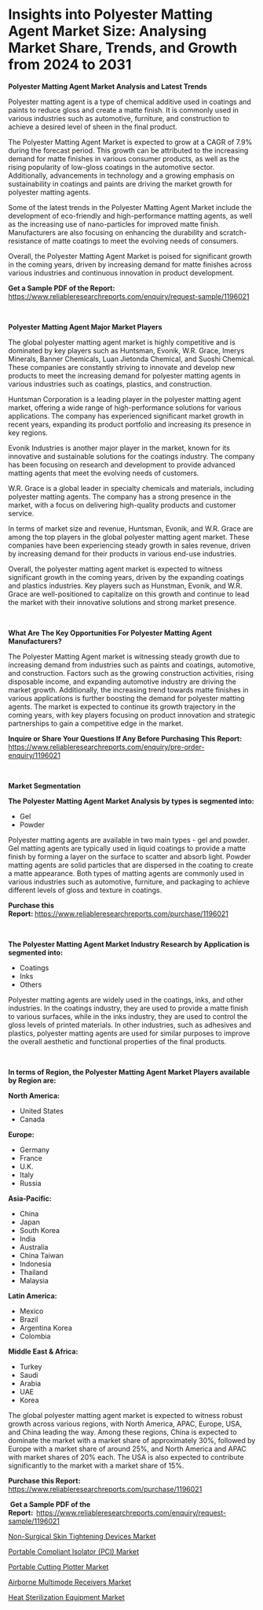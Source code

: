 <p><h1>Insights into Polyester Matting Agent Market Size: Analysing Market Share, Trends, and Growth from 2024 to 2031</h1></p><p><strong>Polyester Matting Agent Market Analysis and Latest Trends</strong></p>
<p><p>Polyester matting agent is a type of chemical additive used in coatings and paints to reduce gloss and create a matte finish. It is commonly used in various industries such as automotive, furniture, and construction to achieve a desired level of sheen in the final product.</p><p>The Polyester Matting Agent Market is expected to grow at a CAGR of 7.9% during the forecast period. This growth can be attributed to the increasing demand for matte finishes in various consumer products, as well as the rising popularity of low-gloss coatings in the automotive sector. Additionally, advancements in technology and a growing emphasis on sustainability in coatings and paints are driving the market growth for polyester matting agents.</p><p>Some of the latest trends in the Polyester Matting Agent Market include the development of eco-friendly and high-performance matting agents, as well as the increasing use of nano-particles for improved matte finish. Manufacturers are also focusing on enhancing the durability and scratch-resistance of matte coatings to meet the evolving needs of consumers.</p><p>Overall, the Polyester Matting Agent Market is poised for significant growth in the coming years, driven by increasing demand for matte finishes across various industries and continuous innovation in product development.</p></p>
<p><strong>Get a Sample PDF of the Report:&nbsp;</strong> <a href="https://www.reliableresearchreports.com/enquiry/request-sample/1196021">https://www.reliableresearchreports.com/enquiry/request-sample/1196021</a></p>
<p>&nbsp;</p>
<p><strong>Polyester Matting Agent Major Market Players</strong></p>
<p><p>The global polyester matting agent market is highly competitive and is dominated by key players such as Huntsman, Evonik, W.R. Grace, Imerys Minerals, Banner Chemicals, Luan Jietonda Chemical, and Suoshi Chemical. These companies are constantly striving to innovate and develop new products to meet the increasing demand for polyester matting agents in various industries such as coatings, plastics, and construction.</p><p>Huntsman Corporation is a leading player in the polyester matting agent market, offering a wide range of high-performance solutions for various applications. The company has experienced significant market growth in recent years, expanding its product portfolio and increasing its presence in key regions.</p><p>Evonik Industries is another major player in the market, known for its innovative and sustainable solutions for the coatings industry. The company has been focusing on research and development to provide advanced matting agents that meet the evolving needs of customers.</p><p>W.R. Grace is a global leader in specialty chemicals and materials, including polyester matting agents. The company has a strong presence in the market, with a focus on delivering high-quality products and customer service.</p><p>In terms of market size and revenue, Huntsman, Evonik, and W.R. Grace are among the top players in the global polyester matting agent market. These companies have been experiencing steady growth in sales revenue, driven by increasing demand for their products in various end-use industries.</p><p>Overall, the polyester matting agent market is expected to witness significant growth in the coming years, driven by the expanding coatings and plastics industries. Key players such as Hunstman, Evonik, and W.R. Grace are well-positioned to capitalize on this growth and continue to lead the market with their innovative solutions and strong market presence.</p></p>
<p>&nbsp;</p>
<p><strong>What Are The Key Opportunities For Polyester Matting Agent Manufacturers?</strong></p>
<p><p>The Polyester Matting Agent market is witnessing steady growth due to increasing demand from industries such as paints and coatings, automotive, and construction. Factors such as the growing construction activities, rising disposable income, and expanding automotive industry are driving the market growth. Additionally, the increasing trend towards matte finishes in various applications is further boosting the demand for polyester matting agents. The market is expected to continue its growth trajectory in the coming years, with key players focusing on product innovation and strategic partnerships to gain a competitive edge in the market.</p></p>
<p><strong>Inquire or Share Your Questions If Any Before Purchasing This Report:</strong> <a href="https://www.reliableresearchreports.com/enquiry/pre-order-enquiry/1196021">https://www.reliableresearchreports.com/enquiry/pre-order-enquiry/1196021</a></p>
<p>&nbsp;</p>
<p><strong>Market Segmentation</strong></p>
<p><strong>The Polyester Matting Agent Market Analysis by types is segmented into:</strong></p>
<p><ul><li>Gel</li><li>Powder</li></ul></p>
<p><p>Polyester matting agents are available in two main types - gel and powder. Gel matting agents are typically used in liquid coatings to provide a matte finish by forming a layer on the surface to scatter and absorb light. Powder matting agents are solid particles that are dispersed in the coating to create a matte appearance. Both types of matting agents are commonly used in various industries such as automotive, furniture, and packaging to achieve different levels of gloss and texture in coatings.</p></p>
<p><strong>Purchase this Report:&nbsp;</strong><a href="https://www.reliableresearchreports.com/purchase/1196021">https://www.reliableresearchreports.com/purchase/1196021</a></p>
<p>&nbsp;</p>
<p><strong>The Polyester Matting Agent Market Industry Research by Application is segmented into:</strong></p>
<p><ul><li>Coatings</li><li>Inks</li><li>Others</li></ul></p>
<p><p>Polyester matting agents are widely used in the coatings, inks, and other industries. In the coatings industry, they are used to provide a matte finish to various surfaces, while in the inks industry, they are used to control the gloss levels of printed materials. In other industries, such as adhesives and plastics, polyester matting agents are used for similar purposes to improve the overall aesthetic and functional properties of the final products.</p></p>
<p>&nbsp;</p>
<p><strong>In terms of Region, the Polyester Matting Agent Market Players available by Region are:</strong></p>
<p>
    <p> <strong> North America: </strong>
        <ul>
            <li>United States</li>
            <li>Canada</li>
        </ul>
        </p> 
    <p> <strong> Europe: </strong>
        <ul>
            <li>Germany</li>
            <li>France</li>
            <li>U.K.</li>
            <li>Italy</li>
            <li>Russia</li>
        </ul>
        </p> 
    <p> <strong> Asia-Pacific: </strong>
        <ul>
            <li>China</li>
            <li>Japan</li>
            <li>South Korea</li>
            <li>India</li>
            <li>Australia</li>
            <li>China Taiwan</li>
            <li>Indonesia</li>
            <li>Thailand</li>
            <li>Malaysia</li>
        </ul>
        </p> 
    <p> <strong> Latin America: </strong>
        <ul>
            <li>Mexico</li>
            <li>Brazil</li>
            <li>Argentina Korea</li>
            <li>Colombia</li>
        </ul>
        </p> 
    <p> <strong> Middle East & Africa: </strong>
        <ul>
            <li>Turkey</li>
            <li>Saudi</li>
            <li>Arabia</li>
            <li>UAE</li>
            <li>Korea</li>
        </ul>
    </p>
    </p>
<p><p>The global polyester matting agent market is expected to witness robust growth across various regions, with North America, APAC, Europe, USA, and China leading the way. Among these regions, China is expected to dominate the market with a market share of approximately 30%, followed by Europe with a market share of around 25%, and North America and APAC with market shares of 20% each. The USA is also expected to contribute significantly to the market with a market share of 15%.</p></p>
<p><strong>Purchase this Report: </strong><a href="https://www.reliableresearchreports.com/purchase/1196021">https://www.reliableresearchreports.com/purchase/1196021</a></p>
<p>&nbsp;<strong>Get a Sample PDF of the Report:&nbsp;&nbsp;</strong><a href="https://www.reliableresearchreports.com/enquiry/request-sample/1196021">https://www.reliableresearchreports.com/enquiry/request-sample/1196021</a></p>
<p><strong></strong></p>
<p><p><a href="https://medium.com/p/1df036d74e12/edit">Non-Surgical Skin Tightening Devices Market</a></p><p><a href="https://medium.com/p/6df258ef5fbb/edit">Portable Compliant Isolator (PCI) Market</a></p><p><a href="https://medium.com/p/2fa7076b82ef/edit">Portable Cutting Plotter Market</a></p><p><a href="https://medium.com/p/36e3cc2e4de0/edit">Airborne Multimode Receivers Market</a></p><p><a href="https://medium.com/p/3dc9a65f1573/edit">Heat Sterilization Equipment Market</a></p></p>